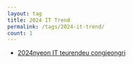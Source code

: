 ```yaml
---
layout: tag
title: 2024 IT Trend
permalink: /tags/2024-it-trend/
count: 1
---
```


- [2024nyeon IT teurendeu congjeongri](https://ki-sung.github.io/news/news20/)
